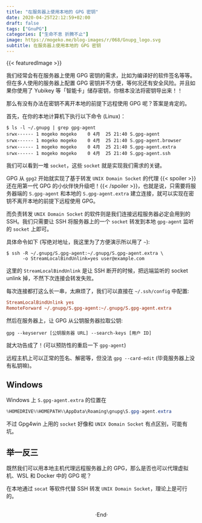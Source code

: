 ```yaml
---
title: "在服务器上使用本地的 GPG 密钥"
date: 2020-04-25T22:12:59+02:00
draft: false
tags: ["GnuPG"]
categories: ["生命不息 折腾不止"]
image: https://mogeko.me/blog-images/r/068/Gnupg_logo.svg
subtitle: 在服务器上使用本地的 GPG 密钥
---
```


{{< featuredImage >}}

<!-- 
![](https://mogeko.github.io/blog-images/r/082/)
{{< spoiler >}}{{< /spoiler >}}
&emsp;&emsp;
plaintext
 -->

我们经常会有在服务器上使用 GPG 密钥的需求，比如为编译好的软件签名等等。但在多人使用的服务器上配置 GPG 密钥并不方便，等何况还有安全风险。并且如果你使用了 Yubikey 等「智能卡」储存密钥，你根本没法将密钥导出来！！

那么有没有办法在密钥不离开本地的前提下远程使用 GPG 呢？答案是肯定的。

首先，在你的本地计算机下执行以下命令 (Linux)：

```shell
$ ls -l ~/.gnupg | grep gpg-agent
srwx------ 1 mogeko mogeko    0 4月  25 21:40 S.gpg-agent
srwx------ 1 mogeko mogeko    0 4月  25 21:40 S.gpg-agent.browser
srwx------ 1 mogeko mogeko    0 4月  25 21:40 S.gpg-agent.extra
srwx------ 1 mogeko mogeko    0 4月  25 21:40 S.gpg-agent.ssh
```

我们可以看到一堆 `socket`，这些 `socket` 就是实现我们需求的关键。

GPG 从 `gpg2` 开始就实现了基于转发 `UNIX Domain Socket` 的代理 {{< spoiler >}}还在用第一代 GPG 的小伙伴快升级吧！{{< /spoiler >}}，也就是说，只需要将服务器端的 `S.gpg-agent` 和本地的 `S.gpg-agent.extra` 建立连接，就可以实现在密钥不离开本地的前提下远程使用 GPG。

而负责转发 `UNIX Domain Socket` 的软件则是我们连接远程服务器必定会用到的 SSH。我们只需要让 SSH 将服务器上的一个 `socket` 转发到本地 `gpg-agent` 监听的 `socket` 上即可。

具体命令如下 (写绝对地址，我这里为了方便演示所以用了 `~`):

```shell
$ ssh -R ~/.gnupg/S.gpg-agent:~/.gnupg/S.gpg-agent.extra \
      -o StreamLocalBindUnlink=yes user@example.com
```

这里的 `StreamLocalBindUnlink` 是让 SSH 断开的时候，把远端监听的 socket unlink 掉，不然下次连接会转发失败。

每次连接都打这么长一串，太麻烦了，我们可以直接在 `~/.ssh/config` 中配置:

```ini
StreamLocalBindUnlink yes
RemoteForward ~/.gnupg/S.gpg-agent:~/.gnupg/S.gpg-agent.extra
```

然后在服务器上，让 GPG 从公钥服务器拉取公钥:

```shell
gpg --keyserver [公钥服务器 URL] --search-keys [用户 ID]
```

就大功告成了！(可以预防性的重启一下 `gpg-agent`)

远程主机上可以正常的签名、解密等，但没法 `gpg --card-edit` (毕竟服务器上没有私钥嘛)。

## Windows

Windows 上 `S.gpg-agent.extra` 的位置在

```powershell
%HOMEDRIVE%%HOMEPATH%\AppData\Roaming\gnupg\S.gpg-agent.extra
```

不过 Gpg4win 上用的 `socket` 好像和 `UNIX Domain Socket` 有点区别，可能有坑。

## 举一反三

既然我们可以用本地主机代理远程服务器上的 GPG，那么是否也可以代理虚拟机、WSL 和 Docker 中的 GPG 呢？

在本地通过 `socat` 等软件代替 SSH 转发 `UNIX Domain Socket`，理论上是可行的。

<br>

<center>  ·End·  </center>
